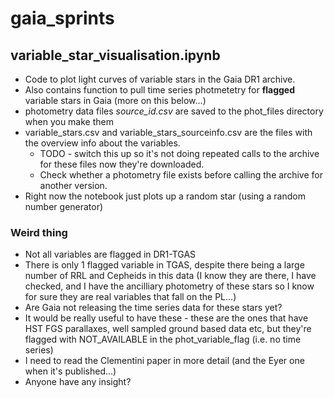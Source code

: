 # gaia_sprints

## variable_star_visualisation.ipynb

* Code to plot light curves of variable stars in the Gaia DR1 archive.
* Also contains function to pull time series photmetetry for **flagged** variable stars in Gaia (more on this below...)
* photometry data files *source_id.csv* are saved to the phot_files directory when you make them
* variable_stars.csv and variable_stars_sourceinfo.csv are the files with the overview info about the variables.
  - TODO - switch this up so it's not doing repeated calls to the archive for these files now they're downloaded. 
  - Check whether a photometry file exists before calling the archive for another version.
* Right now the notebook just plots up a random star (using a random number generator)

### Weird thing 
* Not all variables are flagged in DR1-TGAS
* There is only 1 flagged variable in TGAS, despite there being a large number of RRL and Cepheids in this data (I know they are there, I have checked, and I have the ancilliary photometry of these stars so I know for sure they are real variables that fall on the PL...)
* Are Gaia not releasing the time series data for these stars yet?
* It would be really useful to have these - these are the ones that have HST FGS parallaxes, well sampled ground based data etc, but they're flagged with NOT_AVAILABLE in the phot_variable_flag (i.e. no time series)
* I need to read the Clementini paper in more detail (and the Eyer one when it's published...)
* Anyone have any insight?
